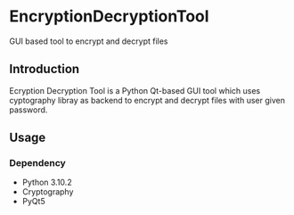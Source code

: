 # EncryptionDecryptionTool
GUI based tool to encrypt and decrypt files

## Introduction
Ecryption Decryption Tool is a Python Qt-based GUI tool which uses cyptography libray as backend to encrypt and decrypt files with user given password.


## Usage
### Dependency
* Python 3.10.2
* Cryptography
* PyQt5